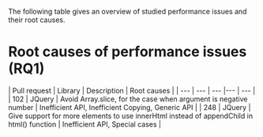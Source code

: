 The following table gives an overview of studied performance issues and their root causes.

# Root causes of performance issues (RQ1)
| Pull request | Library | Description | Root causes | 
| --- | --- | --- |--- | --- | 
| 102 | JQuery | Avoid Array.slice, for the case when argument is negative number | Inefficient API, Inefficient Copying, Generic API |
| 248 | JQuery | Give support for more elements to use innerHtml instead of appendChild in html() function | Inefficient API, Special cases |









